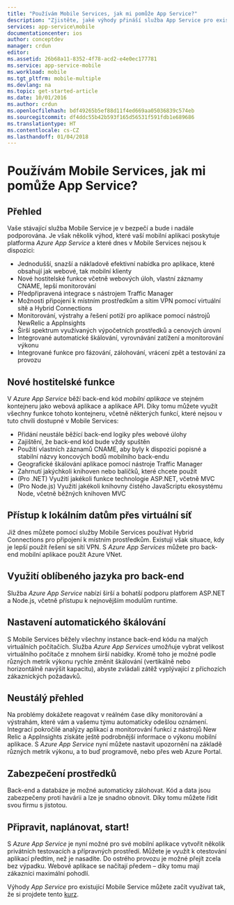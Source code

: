 ```yaml
---
title: "Používám Mobile Services, jak mi pomůže App Service?"
description: "Zjistěte, jaké výhody přináší služba App Service pro existující projekty Mobile Services."
services: app-service\mobile
documentationcenter: ios
author: conceptdev
manager: crdun
editor: 
ms.assetid: 26b68a11-8352-4f78-acd2-e4e0ec177781
ms.service: app-service-mobile
ms.workload: mobile
ms.tgt_pltfrm: mobile-multiple
ms.devlang: na
ms.topic: get-started-article
ms.date: 10/01/2016
ms.author: crdun
ms.openlocfilehash: bdf49265b5ef88d11f4ed669aa05036839c574eb
ms.sourcegitcommit: df4ddc55b42b593f165d56531f591fdb1e689686
ms.translationtype: HT
ms.contentlocale: cs-CZ
ms.lasthandoff: 01/04/2018
---
```

# <a name="getting-started"></a>Používám Mobile Services, jak mi pomůže App Service?
## <a name="overview"></a>Přehled
Vaše stávající služba Mobile Service je v bezpečí a bude i nadále podporována. Je však několik výhod, které vaší mobilní aplikaci poskytuje platforma *Azure App Service* a které dnes v Mobile Services nejsou k dispozici:

* Jednodušší, snazší a nákladově efektivní nabídka pro aplikace, které obsahují jak webové, tak mobilní klienty
* Nové hostitelské funkce včetně webových úloh, vlastní záznamy CNAME, lepší monitorování
* Předpřipravená integrace s nástrojem Traffic Manager
* Možnosti připojení k místním prostředkům a sítím VPN pomocí virtuální sítě a Hybrid Connections
* Monitorování, výstrahy a řešení potíží pro aplikace pomocí nástrojů NewRelic a AppInsights
* Širší spektrum využívaných výpočetních prostředků a cenových úrovní
* Integrované automatické škálování, vyrovnávání zatížení a monitorování výkonu
* Integrované funkce pro fázování, zálohování, vrácení zpět a testování za provozu

## <a name="new-hosting-features"></a>Nové hostitelské funkce
V *Azure App Service* běží back-end kód *mobilní aplikace* ve stejném kontejneru jako webová aplikace a aplikace API. Díky tomu můžete využít všechny funkce tohoto kontejneru, včetně některých funkcí, které nejsou v tuto chvíli dostupné v Mobile Services:

* Přidání neustále běžící back-end logiky přes webové úlohy
* Zajištění, že back-end kód bude vždy spuštěn
* Použití vlastních záznamů CNAME, aby byly k dispozici popisné a stabilní názvy koncových bodů mobilního back-endu
* Geografické škálování aplikace pomocí nástroje Traffic Manager
* Zahrnutí jakýchkoli knihoven nebo balíčků, které chcete použít
* (Pro .NET) Využití jakékoli funkce technologie ASP.NET, včetně MVC
* (Pro Node.js) Využití jakékoli knihovny čistého JavaScriptu ekosystému Node, včetně běžných knihoven MVC

## <a name="access-on-premises-data-using-vnet"></a>Přístup k lokálním datům přes virtuální síť
Již dnes můžete pomocí služby Mobile Services používat Hybrid Connections pro připojení k místním prostředkům. Existují však situace, kdy je lepší použít řešení se sítí VPN. S *Azure App Services* můžete pro back-end mobilní aplikace použít Azure VNet.

## <a name="use-your-favorite-backend-language"></a>Využití oblíbeného jazyka pro back-end
Služba *Azure App Service* nabízí širší a bohatší podporu platforem ASP.NET a Node.js, včetně přístupu k nejnovějším modulům runtime.

## <a name="set-up-automatic-scale"></a>Nastavení automatického škálování
S Mobile Services běžely všechny instance back-end kódu na malých virtuálních počítačích. Služba *Azure App Services* umožňuje vybrat velikost virtuálního počítače z mnohem širší nabídky. Kromě toho je možné podle různých metrik výkonu rychle změnit škálování (vertikálně nebo horizontálně navýšit kapacitu), abyste zvládali zátěž vyplývající z příchozích zákaznických požadavků.

## <a name="be-in-the-know"></a>Neustálý přehled
Na problémy dokážete reagovat v reálném čase díky monitorování a výstrahám, které vám a vašemu týmu automaticky odešlou oznámení. Integrací pokročilé analýzy aplikací a monitorování funkcí z nástrojů New Relic a AppInsights získáte ještě podrobnější informace o výkonu mobilní aplikace. S *Azure App Service* nyní můžete nastavit upozornění na základě různých metrik výkonu, a to buď programově, nebo přes web Azure Portal.

## <a name="keep-your-assets-safe"></a>Zabezpečení prostředků
Back-end a databáze je možné automaticky zálohovat. Kód a data jsou zabezpečeny proti havárii a lze je snadno obnovit. Díky tomu můžete řídit svou firmu s jistotou.

## <a name="ready-stage-go"></a>Připravit, naplánovat, start!
S *Azure App Service* je nyní možné pro své mobilní aplikace vytvořit několik privátních testovacích a přípravných prostředí. Můžete je využít k otestování aplikací předtím, než je nasadíte. Do ostrého provozu je možné přejít zcela bez výpadku. Webové aplikace se načítají předem – díky tomu mají zákazníci maximální pohodlí.

Výhody *App Service* pro existující Mobile Service můžete začít využívat tak, že si projdete tento [kurz](app-service-mobile-migrating-from-mobile-services.md).
